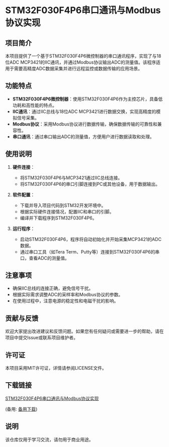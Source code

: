 # STM32F030F4P6串口通讯与Modbus协议实现

## 项目简介

本项目提供了一个基于STM32F030F4P6微控制器的串口通讯程序，实现了与18位ADC MCP3421的IIC通讯，并通过Modbus协议输出ADC的测量值。该程序适用于需要高精度ADC数据采集并进行远程监控或数据传输的应用场景。

## 功能特点

- **STM32F030F4P6微控制器**：使用STM32F030F4P6作为主控芯片，具备低功耗和高性能的特点。
- **IIC通讯**：通过IIC总线与18位ADC MCP3421进行数据交换，实现高精度的模拟信号采集。
- **Modbus协议**：采用Modbus协议进行数据传输，确保数据传输的可靠性和兼容性。
- **串口通讯**：通过串口输出ADC的测量值，方便用户进行数据读取和处理。

## 使用说明

1. **硬件连接**：
   - 将STM32F030F4P6与MCP3421通过IIC总线连接。
   - 将STM32F030F4P6的串口引脚连接到PC或其他设备，用于数据输出。

2. **软件配置**：
   - 下载并导入项目代码到STM32开发环境中。
   - 根据实际硬件连接情况，配置IIC和串口的引脚。
   - 编译并下载程序到STM32F030F4P6。

3. **运行程序**：
   - 启动STM32F030F4P6，程序将自动初始化并开始采集MCP3421的ADC数据。
   - 通过串口工具（如Tera Term、Putty等）连接到STM32F030F4P6的串口，查看ADC的测量值。

## 注意事项

- 确保IIC总线的连接正确，避免信号干扰。
- 根据实际需求调整ADC的采样率和Modbus协议的参数。
- 在使用过程中，注意电源的稳定性和电磁干扰的影响。

## 贡献与反馈

欢迎大家提出改进建议和反馈问题。如果您有任何疑问或需要进一步的帮助，请在项目中提交Issue或联系项目维护者。

## 许可证

本项目采用MIT许可证，详情请参阅LICENSE文件。

## 下载链接
[STM32F030F4P6串口通讯与Modbus协议实现](https://pan.quark.cn/s/4be660b67a45) 

(备用: [备用下载](https://pan.baidu.com/s/1DO1zH0-mNoJ6FdwB-VGqQg?pwd=1234))

## 说明

该仓库仅用于学习交流，请勿用于商业用途。
